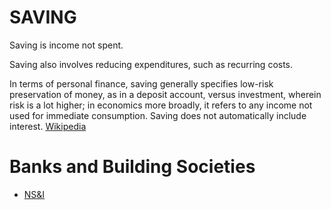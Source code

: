 # SAVING

Saving is income not spent.

Saving also involves reducing expenditures, such as recurring costs. 

In terms of personal finance, saving generally specifies low-risk preservation of money, as in a deposit account, versus investment, wherein risk is a lot higher; in economics more broadly, it refers to any income not used for immediate consumption. Saving does not automatically include interest. [Wikipedia](https://en.wikipedia.org/wiki/Saving)

# Banks and Building Societies

- [NS&I](../../LEVEL-3/ECONOMICS/SAVING/NS%26I.md) 